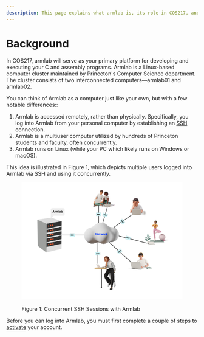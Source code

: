 ```yaml
---
description: This page explains what armlab is, its role in COS217, and how it is accessed.
---
```


# Background

In COS217, armlab will serve as your primary platform for developing and executing your C and assembly programs. Armlab is a Linux-based computer cluster maintained by Princeton's Computer Science department. The cluster consists of two interconnected computers—armlab01 and armlab02.&#x20;

You can think of Armlab as a computer just like your own, but with a few notable differences::

1. Armlab is accessed remotely, rather than physically. Specifically, you log into Armlab from your personal computer by establishing an [SSH](logging-into-armlab/ssh-protocol.md) connection.&#x20;
2. Armlab is a multiuser computer utilized by hundreds of Princeton students and faculty, often concurrently.
3. Armlab runs on Linux (while your PC which likely runs on Windows or macOS). &#x20;

This idea is illustrated in Figure 1, which depicts multiple users logged into Armlab via SSH and using it concurrently.&#x20;

<figure><img src="../../.gitbook/assets/Group 12 (1) (1).png" alt="" width="563"><figcaption><p>Figure 1: Concurrent SSH Sessions with Armlab </p></figcaption></figure>

Before you can log into Armlab, you must first complete a couple of steps to [activate](activating-your-armlab-account.md) your account.

